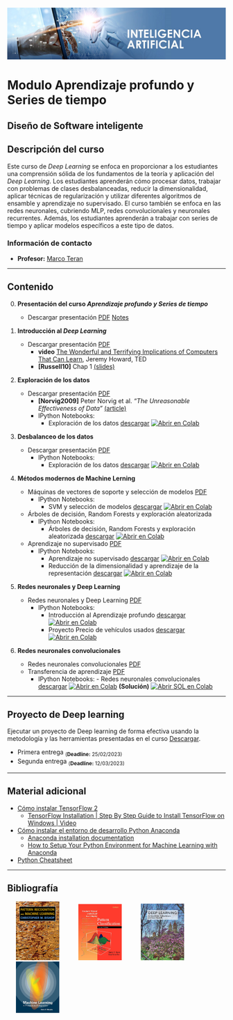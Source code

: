 [![banner](/_assets/pics/bannerAI.jpg)](https://github.com/marcoteran/deeplearning)
# Modulo Aprendizaje profundo y Series de tiempo
## Diseño de Software inteligente

## Descripción del curso
Este curso de *Deep Learning* se enfoca en proporcionar a los estudiantes una comprensión sólida de los fundamentos de la teoría y aplicación del *Deep Learning*. Los estudiantes aprenderán cómo procesar datos, trabajar con problemas de clases desbalanceadas, reducir la dimensionalidad, aplicar técnicas de regularización y utilizar diferentes algoritmos de ensamble y aprendizaje no supervisado. El curso también se enfoca en las redes neuronales, cubriendo MLP, redes convolucionales y neuronales recurrentes. Además, los estudiantes aprenderán a trabajar con series de tiempo y aplicar modelos específicos a este tipo de datos.
### Información de contacto
* **Profesor:** [Marco Teran](https://marcoteran.github.io/)

---
## Contenido
0. **Presentación del curso *Aprendizaje profundo y Series de tiempo***
	* Descargar presentación [PDF](https://github.com/marcoteran/deeplearning/raw/master/lectures/00_dl_syllabus.pdf)
	[Notes](https://github.com/marcoteran/deeplearning/raw/master/lectures/00_dl_notes_syllabus.pdf)

1. **Introducción al *Deep Learning***
	* Descargar presentación [PDF](https://github.com/marcoteran/deeplearning/raw/master/lectures/01_dl_introductiontodeeplearning.pdf)
		* **video** [The Wonderful and Terrifying Implications of Computers That Can Learn](https://www.ted.com/talks/jeremy_howard_the_wonderful_and_terrifying_implications_of_computers_that_can_learn), Jeremy Howard, TED
		* **[Russell10]** Chap 1 [(slides)](http://aima.eecs.berkeley.edu/slides-pdf/chapter01.pdf)
2. **Exploración de los datos**
	* Descargar presentación [PDF](https://github.com/marcoteran/deeplearning/raw/master/lectures/02_dl_dataexploration.pdf)
		* **[Norvig2009]** Peter Norvig et al. *“The Unreasonable Effectiveness of Data”* [(article)](https://static.googleusercontent.com/media/research.google.com/es//pubs/archive/35179.pdf)
		* IPython Notebooks:
			- Exploración de los datos [descargar](https://github.com/marcoteran/deeplearning/blob/master/notebooks/1.1_machinelearning_deeplearninglandscape.ipynb)
			[![Abrir en Colab](https://colab.research.google.com/assets/colab-badge.svg)](https://colab.research.google.com/github/marcoteran/deeplearning/blob/master/notebooks/1.1_machinelearning_deeplearninglandscape.ipynb)
3. **Desbalanceo de los datos**
	* Descargar presentación [PDF](https://github.com/marcoteran/deeplearning/raw/master/lectures/03_dl_imbalanceddata.pdf)
		* IPython Notebooks:
			- Exploración de los datos [descargar](https://github.com/marcoteran/deeplearning/blob/master/notebooks/1.2_machinelearning_imbalanceddata.ipynb)
			[![Abrir en Colab](https://colab.research.google.com/assets/colab-badge.svg)](https://colab.research.google.com/github/marcoteran/deeplearning/blob/master/notebooks/1.2_machinelearning_imbalanceddata.ipynb)

4. **Métodos modernos de Machine Lerning**
	* Máquinas de vectores de soporte y selección de modelos [PDF](https://github.com/marcoteran/deeplearning/raw/master/lectures/04_dl_svmandmodelselection.pdf)
		* IPython Notebooks:
			- SVM y selección de modelos [descargar](https://github.com/marcoteran/deeplearning/blob/master/notebooks/2.1_machinelearning_svm_modelselection.ipynb)
			[![Abrir en Colab](https://colab.research.google.com/assets/colab-badge.svg)](https://colab.research.google.com/github/marcoteran/deeplearning/blob/master/notebooks/2.1_machinelearning_svm_modelselection.ipynb)
	* Árboles de decisión, Random Forests y exploración aleatorizada
		* IPython Notebooks:
			- Árboles de decisión, Random Forests y exploración aleatorizada [descargar](https://github.com/marcoteran/deeplearning/blob/master/notebooks/2.2_machinelearning_decisiontreeandrandomforests.ipynb)
			[![Abrir en Colab](https://colab.research.google.com/assets/colab-badge.svg)](https://colab.research.google.com/github/marcoteran/deeplearning/blob/master/notebooks/2.2_machinelearning_decisiontreeandrandomforests.ipynb)
	* Aprendizaje no supervisado [PDF](https://github.com/marcoteran/deeplearning/raw/master/lectures/06_dl_unsupervisedlearning.pdf)
		* IPython Notebooks:
			- Aprendizaje no supervisado [descargar](https://github.com/marcoteran/deeplearning/blob/master/notebooks/2.3_machinelearning_unsupervisedlearning.ipynb)
			[![Abrir en Colab](https://colab.research.google.com/assets/colab-badge.svg)](https://colab.research.google.com/github/marcoteran/deeplearning/blob/master/notebooks/2.3_machinelearning_unsupervisedlearning.ipynb)
			-  Reducción de la dimensionalidad y aprendizaje de la representación [descargar](https://github.com/marcoteran/deeplearning/blob/master/notebooks/2.4_machinelearning_dimensionalityreduction.ipynb)
			[![Abrir en Colab](https://colab.research.google.com/assets/colab-badge.svg)](https://colab.research.google.com/github/marcoteran/deeplearning/blob/master/notebooks/2.4_machinelearning_dimensionalityreduction.ipynb)

5. **Redes neuronales y Deep Learning** 
	* Redes neuronales y Deep Learning [PDF](https://github.com/marcoteran/deeplearning/raw/master/lectures/08_dl_deeplearning.pdf)
		* IPython Notebooks:
			- Introducción al Aprendizaje profundo [descargar](https://github.com/marcoteran/deeplearning/blob/master/notebooks/3.1_deepleaningintroduction_dnn.ipynb)
			[![Abrir en Colab](https://colab.research.google.com/assets/colab-badge.svg)](https://colab.research.google.com/github/marcoteran/deeplearning/blob/master/notebooks/3.1_deepleaningintroduction_dnn.ipynb)
			- Proyecto Precio de vehículos usados [descargar](https://github.com/marcoteran/deeplearning/blob/master/notebooks/3.2_deepleaningintroduction_pricesusedvehicles.ipynb)
			[![Abrir en Colab](https://colab.research.google.com/assets/colab-badge.svg)](https://colab.research.google.com/github/marcoteran/deeplearning/blob/master/notebooks/3.2_deepleaningintroduction_pricesusedvehicles.ipynb)
6. **Redes neuronales convolucionales**
	* Redes neuronales convolucionales [PDF](https://github.com/marcoteran/deeplearning/raw/master/lectures/10_dl_cnn.pdf)
	* Transferencia de aprendizaje [PDF](https://github.com/marcoteran/deeplearning/raw/master/lectures/11_dl_dataaugmentationandtransferlearning.pdf)
		* IPython Notebooks:
				- Redes neuronales convolucionales [descargar](https://github.com/marcoteran/deeplearning/blob/master/notebooks/3.3_deeplearning_cnn.ipynb)
				[![Abrir en Colab](https://colab.research.google.com/assets/colab-badge.svg)](https://colab.research.google.com/github/marcoteran/deeplearning/blob/master/notebooks/3.3_deeplearning_cnn.ipynb)
				**(Solución)**
				[![Abrir SOL en Colab](https://colab.research.google.com/assets/colab-badge.svg)](https://colab.research.google.com/github/marcoteran/deeplearning/blob/master/notebooks/3.3.3_deeplearning_cnnanddataaugmentationandtransferlearning.ipynb)

---
## Proyecto de Deep learning
Ejecutar un proyecto de Deep learning de forma efectiva usando la metodología y las herramientas presentadas en el curso [Descargar](https://github.com/marcoteran/deeplearning/raw/master/homeworks/dl_proyecto.pdf).
* Primera entrega <sub>(**Deadline:** 25/02/2023)</sub>
* Segunda entrega <sub>(**Deadline:** 12/03/2023)</sub>
<!--* Primera entrega <sub>(**Deadline:** 16/03/2021->**23/03/2021** (Extended))</sub>
* Primera y segunda entrega <sub>(**Deadline:** 08/04/2021** (Extended))</sub>-->

---
## Material adicional
* [Cómo instalar TensorFlow 2](https://www.tensorflow.org/install?hl=es-419)
	* [TensorFlow Installation | Step By Step Guide to Install TensorFlow on Windows | Video](https://www.youtube.com/watch?v=s4Lcf9du9L8)
* [Cómo instalar el entorno de desarrollo Python Anaconda](https://github.com/marcoteran/deeplearning/raw/master/aditionalmaterial/documentation/instalarPython_Anaconda.pdf)
	* [Anaconda installation documentation](https://docs.anaconda.com/anaconda/install/windows/)
	* [How to Setup Your Python Environment for Machine Learning with Anaconda](https://machinelearningmastery.com/setup-python-environment-machine-learning-deep-learning-anaconda/)
* [Python Cheatsheet](https://github.com/marcoteran/deeplearning/raw/master/aditionalmaterial/cheatsheetsandinfographics/pythoncheatsheets.pdf)

---
## Bibliografía

<p float="left">

[<img src="/_assets/pics/BishopPattern Recognition.jpg" width="100" alt="Christopher M. Bishop - Pattern Recognition and Machine Learning" title="Christopher M. Bishop - Pattern Recognition and Machine Learning" hspace="20">](https://github.com/marcoteran/deeplearningmodule/raw/main/aditionalmaterial/books/Christopher%20M.%20Bishop%20-%20Pattern%20Recognition%20and%20Machine%20Learning.pdf)
[<img src="/_assets/pics/DudaPatternclassification.jpg" width="100" alt="Richard O. Duda - Pattern classification" title="Richard O. Duda - Pattern classification" hspace="20">](https://github.com/marcoteran/deeplearningmodule/raw/main/aditionalmaterial/books/Richard%20O.%20Duda%20-%20Pattern%20classification.pdf)
[<img src="/_assets/pics/IanGoodfellowDeepLearning.jpg" width="100" alt="Ian Goodfellow - Deep Learning" title="Ian Goodfellow - Deep Learning" hspace="20">](https://github.com/marcoteran/deeplearningmodule/raw/main/aditionalmaterial/books/Ian%20Goodfellow%20-%20Deep%20Learning.pdf)
[<img src="/_assets/pics/MurphyMachine Learning.jpg" width="100" alt="Kevin P. Murphy - Machine Learning_ A Probabilistic Perspective" title="Kevin P. Murphy - Machine Learning_ A Probabilistic Perspective" hspace="20">](https://github.com/marcoteran/deeplearningmodule/raw/main/aditionalmaterial/books/Kevin%20P.%20Murphy%20-%20Machine%20Learning_%20A%20Probabilistic%20Perspective.pdf)
</p>
